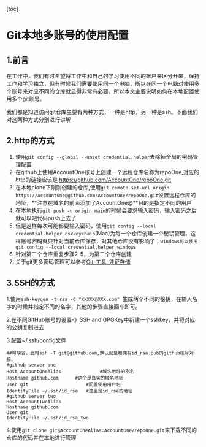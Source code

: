 [toc]

# Git本地多账号的使用配置

## 1.前言

​		在工作中，我们有时希望将工作中和自己的学习使用不同的账户来区分开来，保持工作和学习独立，但有时候我们需要使用同一个电脑，所以在同一个电脑对使用多个账号来对应不同的仓库就显得非常有必要，所以本文主要说明如何在本地配置使用多个git账号。

​		我们都是知道访问git仓库主要有两种方式，一种是http，另一种是ssh。下面我们对这两种方式分别进行讲解

## 2.http的方式

1. 使用```git config --global --unset credential.helper```去除掉全局的密码管理配置
2. 在github上使用AccountOne账号上创建一个远程仓库名称为repoOne,对应的http的链接应该是 https://github.com/AccountOne/repoOne.git
3. 在本地clone下刚刚创建的仓库,使用```git remote set-url origin https://AccountOne@github.com/AccountOne/repoOne.git```设置远程仓库的地址，**注意在域名的前面添加了AccountOne@**目的是指定不同的用户
4. 在本地执行```git push -u origin main```的时候会要求输入密码，输入密码之后就可以吧代码push上去了
5. 但是这样每次可能都要输入密码，使用```git config --local credential.helper osxkeychain```(Mac)为每一个仓库创建一个秘钥管理，这样账号密码就只针对当前仓库保存，对其他仓库没有影响了；```windows可以使用git config --local credential.helper windows```
6. 针对第二个仓库重复步骤2-5，为第二个仓库创建
7. 关于git更多密码管理可以参考[Git-工具-凭证存储](https://git-scm.com/book/zh/v2/Git-%E5%B7%A5%E5%85%B7-%E5%87%AD%E8%AF%81%E5%AD%98%E5%82%A8)

## 3.SSH的方式

1.使用```ssh-keygen -t rsa -C "XXXXX@XXX.com" ```生成两个不同的秘钥，在输入名字的时候并指定不同的名字，其他的步骤直接回车即可。

2.在不同GitHub账号的设置-》SSH and GPGKey中新建一个sshkey，并将对应的公钥复制进去

3.配置~/.ssh/config文件

```shell
##可缺省，此时ssh -T git@github.com,默认就是和拥有id_rsa.pub的github账号对接。
#github server one
Host AccountOneAlias              #域名地址的别名
Hostname github.com      #这个是真实的域名地址
User git                     #配置使用用户名
IdentityFile ~/.ssh/id_rsa   #这里是id_rsa的地址
#github server two
Host AccountTwoAlias
Hostname github.com
User git
IdentityFile ~/.ssh/id_rsa_two
```

4.使用```git clone git@AccountOneAlias:AccountOne/repoOne.git```来下载不同的仓库的代码并在本地进行管理

